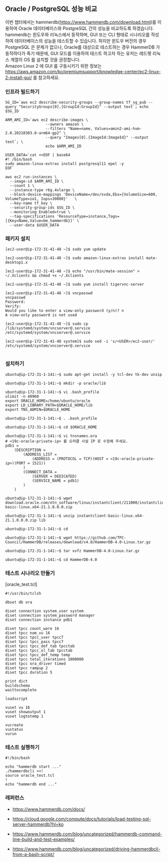 ## Oracle / PostgreSQL 성능 비교 ##

이번 챕터에서는 hammerdb(https://www.hammerdb.com/download.html)를 이용하여 Oracle 데이터베이스와 PostgreSQL 간의 성능을 비교하도록 하겠습니다. hammerdb는 윈도우와 리눅스에서 동작하며, GUI 또는 CLI 형태로 시나리오를 작성하여 데이터베이스의 성능을 테스트할 수 있습니다. 하지만 윈도우 버전의 경우 PostgreSQL 은 문제가 없으나, Oracle를 대상으로 테스트하는 경우 HammerDB 가 동작하다가 죽기 때문에, GUI 모드를 이용하여 테스트 하고자 하는 유저는 레드헷 리눅스 계열의 OS 를 설치할 것을 권장합니다.   
Amazon Linux 2 에 GUI 를 구동시키기 위한 정보는 https://aws.amazon.com/ko/premiumsupport/knowledge-center/ec2-linux-2-install-gui/ 를 참고하세요.

### 인프라 빌드하기 ###

```
SG_ID=`aws ec2 describe-security-groups --group-names tf_sg_pub --query "SecurityGroups[0].{GroupId:GroupId}" --output text`; echo $SG_ID

ARM_AMI_ID=`aws ec2 describe-images \
                  --owners amazon \
                  --filters "Name=name, Values=amzn2-ami-hvm-2.0.20210303.0-arm64-gp2" \
                  --query "Images[0].{ImageId:ImageId}" --output text`; \
                  echo $ARM_AMI_ID

USER_DATA=`cat <<EOF | base64
#! /bin/bash
sudo amazon-linux-extras install postgresql11 epel -y
EOF`

aws ec2 run-instances \
  --image-id $ARM_AMI_ID \
  --count 1 \
  --instance-type r6g.4xlarge \
  --block-device-mappings 'DeviceName=/dev/xvda,Ebs={VolumeSize=600, VolumeType=io1, Iops=30000}'   \
  --key-name tf_key \
  --security-group-ids $SG_ID \
  --monitoring Enabled=true \
  --tag-specifications 'ResourceType=instance,Tags=[{Key=Name,Value=bm_hammerdb}]' \
  --user-data $USER_DATA
```

### 패키지 설치 ###

```
[ec2-user@ip-172-31-41-48 ~]$ sudo yum update

[ec2-user@ip-172-31-41-48 ~]$ sudo amazon-linux-extras install mate-desktop1.x

[ec2-user@ip-172-31-41-48 ~]$ echo "/usr/bin/mate-session" > ~/.Xclients && chmod +x ~/.Xclients

[ec2-user@ip-172-31-41-48 ~]$ sudo yum install tigervnc-server

[ec2-user@ip-172-31-41-48 ~]$ vncpasswd
vncpasswd
Password:
Verify:
Would you like to enter a view-only password (y/n)? n
A view-only password is not used

[ec2-user@ip-172-31-41-48 ~]$ sudo cp /lib/systemd/system/vncserver@.service /etc/systemd/system/vncserver@.service

[ec2-user@ip-172-31-41-48 system]$ sudo sed -i 's/<USER>/ec2-user/' /etc/systemd/system/vncserver@.service


```











### 설치하기 ###

```
ubuntu@ip-172-31-1-141:~$ sudo apt-get install -y tcl-dev tk-dev unzip

ubuntu@ip-172-31-1-141:~$ mkdir -p oracle/lib

ubuntu@ip-172-31-1-141:~$ vi .bash_profile
ulimit -n 40960
export ORACLE_HOME=/home/ubuntu/oracle
export LD_LIBRARY_PATH=$ORACLE_HOME/lib
export TNS_ADMIN=$ORACLE_HOME

ubuntu@ip-172-31-1-141:~$ . .bash_profile

ubuntu@ip-172-31-1-141:~$ cd $ORACLE_HOME

ubuntu@ip-172-31-1-141:~$ vi tnsnames.ora
# <19c-oracle-private-ip> 를 오라클 사설 IP 로 수정해 주세요.
pdb1 =
    (DESCRIPTION =
        (ADDRESS_LIST =
            (ADDRESS = (PROTOCOL = TCP)(HOST = <19c-oracle-private-ip>)(PORT = 1521))
        )
        (CONNECT_DATA =
            (SERVER = DEDICATED)
            (SERVICE_NAME = pdb1)
        )
    )

ubuntu@ip-172-31-1-141:~$ wget download.oracle.com/otn_software/linux/instantclient/211000/instantclient-basic-linux.x64-21.1.0.0.0.zip

ubuntu@ip-172-31-1-141:~$ unzip instantclient-basic-linux.x64-21.1.0.0.0.zip lib

ubuntu@ip-172-31-1-141:~$ cd

ubuntu@ip-172-31-1-141:~$ wget https://github.com/TPC-Council/HammerDB/releases/download/v4.0/HammerDB-4.0-Linux.tar.gz

ubuntu@ip-172-31-1-141:~$ tar xvfz HammerDB-4.0-Linux.tar.gz

ubuntu@ip-172-31-1-141:~$ cd HammerDB-4.0
```

### 테스트 시나리오 만들기 ###

[oracle_test.tcl]
```
#!/usr/bin/tclsh

dbset db ora

diset connection system_user system
diset connection system_password manager
diset connection instance pdb1

diset tpcc count_ware 16
diset tpcc num_vu 16
diset tpcc tpcc_user tpcc7
diset tpcc tpcc_pass tpcc7
diset tpcc tpcc_def_tab tpcctab
diset tpcc tpcc_ol_tab tpcctab
diset tpcc tpcc_def_temp temp
diset tpcc total_iterations 1000000
diset tpcc ora_driver timed
diset tpcc rampup 2
diset tpcc duration 5

print dict
buildschema
waittocomplete

loadscript

vuset vu 16
vuset showoutput 1
vuset logtotemp 1

vucreate
vustatus
vurun
```

### 테스트 실행하기 ###
```
#!/bin/bash

echo "hammerdb start ..."
./hammerdbcli <<!
source oracle_test.tcl
!
echo "hammerdb end ..."

```

### 레퍼런스 ###

* https://www.hammerdb.com/docs/

* https://cloud.google.com/compute/docs/tutorials/load-testing-sql-server-hammerdb?hl=ko

* https://www.hammerdb.com/blog/uncategorized/hammerdb-command-line-build-and-test-examples/

* https://www.hammerdb.com/blog/uncategorized/driving-hammerdbcli-from-a-bash-script/

